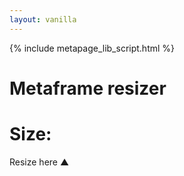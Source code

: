 ```yaml
---
layout: vanilla
---
```


<head>
<link rel="stylesheet" href="{{site.data.urls.bulma}}">
<link rel="stylesheet" href="css/styles.css">
{% include metapage_lib_script.html %}
</head>

<body>

<div class="horizontal">
	<h1 id="title">Metaframe resizer</h1>
	<h1 id="size-display">Size:</h1>
</div>

<div class="iframe-wrapper-container" >
	<div id="iframe-wrapper" class="iframe-wrapper" ></div>
</div>

<div  class="horizontal-reverse" >
	<div id="resize-here">
		<span id="helper-text" class="has-text-info is-size-7">Resize here ▲</span>
	</div>
</div>


</body>

<script>
var urlObject = new URL(window.location.href);
var urlParam = urlObject.searchParams.get('url');

var mp = new metapage.Metapage();
var metaframe;

var lastWidth = document.getElementById('iframe-wrapper').offsetWidth;
var metaframeDiv = document.getElementById("iframe-wrapper");

function outputsize() {
	if (lastWidth && document.getElementById('iframe-wrapper').offsetWidth != lastWidth) {
		document.getElementById('helper-text').innerHTML = null;
		lastWidth = null;
	}
	if (metaframe) {
		document.getElementById('size-display').innerHTML = `Size: ${metaframe.iframe.offsetWidth}x${metaframe.iframe.offsetHeight}`;
	}
}
new ResizeObserver(outputsize).observe(metaframeDiv);

if (urlParam) {
	metaframe = mp.createIFrame(urlParam);
	metaframeDiv.appendChild(metaframe.iframe);
} else {
	var fullUrl = `${window.location.href}?url=${window.location.origin}/metapage/metaframes/passthrough/`;
	console.log(fullUrl);
	document.getElementById('iframe-wrapper').innerHTML = `Append metaframe url: <a href="${fullUrl}">${fullUrl}</a>`;
}

</script>
